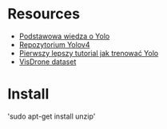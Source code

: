 # Resources

- [Podstawowa wiedza o Yolo](https://pjreddie.com/darknet/yolo/)
- [Repozytorium Yolov4](https://github.com/AlexeyAB/darknet)
- [Pierwszy lepszy tutorial jak trenować Yolo](https://blog.roboflow.com/training-yolov4-on-a-custom-dataset/)
- [VisDrone dataset](https://github.com/VisDrone/VisDrone-Dataset)

# Install

'sudo apt-get install unzip'
